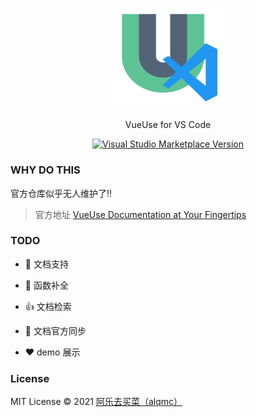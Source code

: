 <p align="center">
  <img width="180px" src="./package/public/logo-vscode.svg">
</p>

<p align="center"> VueUse for VS Code</p>

<p align="center">
<a href="https://marketplace.visualstudio.com/items?itemName=alqmc.vueuse-helper" target="__blank"><img src="https://img.shields.io/visual-studio-marketplace/v/vueuse-helper.svg?color=eee&amp;label=VS%20Code%20Marketplace&logo=visual-studio-code" alt="Visual Studio Marketplace Version" /></a>
</p>

### WHY DO THIS

官方仓库似乎无人维护了!!

> 官方地址 [VueUse Documentation at Your Fingertips](https://github.com/vueuse/vscode-vueuse)

### TODO

- 🎉 文档支持

- 🚀 函数补全

- 👍 文档检索

- 👀 文档官方同步

- ❤️ demo 展示

### License

MIT License © 2021 [阿乐去买菜（alqmc）](https://github.com/alqmc)

